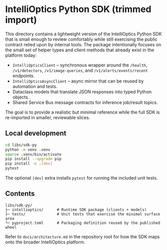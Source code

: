# IntelliOptics Python SDK (trimmed import)

This directory contains a lightweight version of the IntelliOptics Python SDK that is small enough to
review comfortably while still exercising the public contract relied upon by internal tools. The
package intentionally focuses on the small set of helper types and client methods that already exist
in the platform today:

* `IntelliOpticsClient` – synchronous wrapper around the `/health`, `/v1/detectors`, `/v1/image-queries`,
  and `/v1/alerts/events/recent` endpoints.
* `IntelliOpticsAsyncClient` – async mirror that can be reused by automation and tests.
* Dataclass models that translate JSON responses into typed Python objects.
* Shared Service Bus message contracts for inference job/result topics.

The goal is to provide a realistic but minimal reference while the full SDK is re-imported in smaller,
reviewable slices.

## Local development

```bash
cd libs/sdk-py
python -m venv .venv
source .venv/bin/activate
pip install --upgrade pip
pip install -e .[dev]
pytest
```

The optional `[dev]` extra installs `pytest` for running the included unit tests.

## Contents

```text
libs/sdk-py/
├─ intellioptics/      # Runtime SDK package (clients + models)
├─ tests/              # Unit tests that exercise the minimal surface area
└─ pyproject.toml      # Packaging definition reused by the published wheel
```

Refer to `docs/architecture.md` in the repository root for how the SDK maps onto the broader
IntelliOptics platform.
